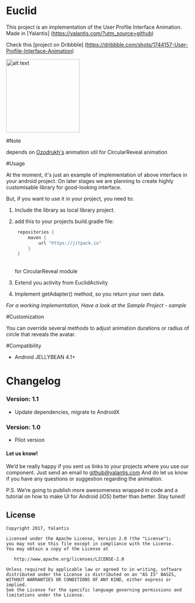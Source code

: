 # Euclid

This project is an implementation of the User Profile Interface Animation. Made in [Yalantis] (https://yalantis.com/?utm_source=github)

Check this [project on Dribbble] (https://dribbble.com/shots/1744157-User-Profile-Interface-Animation)

<img src="https://d13yacurqjgara.cloudfront.net/users/125056/screenshots/1744157/99miles-userprofile-animation_1-1-3.gif" alt="alt text" style="width:200;height:200">

#Note

depends on <a href="https://github.com/ozodrukh">Ozodrukh's</a> animation util for CircularReveal animation

#Usage

At the moment, it's just an example of implementation of above interface in your android project.
On later stages we are planning to create highly customisable library for good-looking interface.

But, if you want to use it in your project, you need to:

1. Include the library as local library project.
2. add this to your projects build.gradle file:<br>
   ```groovy
   	repositories {
   	    maven {
   	        url "https://jitpack.io"
   	    }
   	}

   ```
   <br> for CircularReveal module

3. Extend you activity from EuclidActivity
4. Implement getAdapter() method, so you return your own data.

*For a working implementation, Have a look at the Sample Project - sample*

#Customization

You can override several methods to adjust animation durations or radius of circle that
reveals the avatar.

#Compatibility
  
  * Android JELLYBEAN 4.1+
  
# Changelog

### Version: 1.1
  
  * Update dependencies, migrate to AndroidX

### Version: 1.0

  * Pilot version

#### Let us know!

We’d be really happy if you sent us links to your projects where you use our component. Just send an email to github@yalantis.com And do let us know if you have any questions or suggestion regarding the animation. 

P.S. We’re going to publish more awesomeness wrapped in code and a tutorial on how to make UI for Android (iOS) better than better. Stay tuned!
  
## License

    Copyright 2017, Yalantis

    Licensed under the Apache License, Version 2.0 (the "License");
    you may not use this file except in compliance with the License.
    You may obtain a copy of the License at

       http://www.apache.org/licenses/LICENSE-2.0

    Unless required by applicable law or agreed to in writing, software
    distributed under the License is distributed on an "AS IS" BASIS,
    WITHOUT WARRANTIES OR CONDITIONS OF ANY KIND, either express or implied.
    See the License for the specific language governing permissions and
    limitations under the License.
